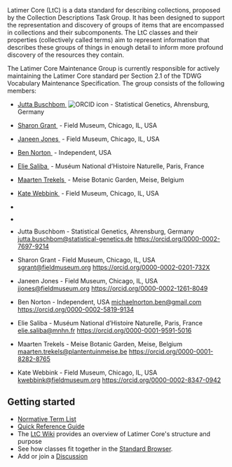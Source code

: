 Latimer Core (LtC) is a data standard for describing collections, proposed by the Collection Descriptions Task Group. It has been designed to support the representation and discovery of groups of items that are encompassed in collections and their subcomponents. The LtC classes and their properties (collectively called terms) aim to represent information that describes these groups of things in enough detail to inform more profound discovery of the resources they contain.

The Latimer Core Maintenance Group is currently responsible for actively maintaining the Latimer Core standard per Section 2.1 of the TDWG Vocabulary Maintenance Specification. The group consists of the following members:
- <a href="https://orcid.org/0000-0002-7697-9214">Jutta Buschbom <img src="/ltc/assets/images/logos/ORCID-iD_icon_24x24.png" alt=""/></a> ![ORCID icon](/ltc/assets/images/logos/ORCID-iD_icon_24x24.png "title ORCID icon") - Statistical Genetics, Ahrensburg, Germany 
- <a href="https://orcid.org/0000-0002-0201-732X">Sharon Grant <img src="/ORCID-iD_icon-vector.svg" alt=""/></a> - Field Museum, Chicago, IL, USA 
- <a href="https://orcid.org/0000-0002-1261-8049">Janeen Jones <img src="/ORCID-iD_icon-vector.svg" alt=""/></a> - Field Museum, Chicago, IL, USA
- <a href="https://orcid.org/0000-0002-5819-9134">Ben Norton <img src="/ORCID-iD_icon-vector.svg" alt=""/></a> - Independent, USA
- <a href="https://orcid.org/0000-0001-9591-5016">Elie Saliba <img src="/ORCID-iD_icon-vector.svg" alt=""/></a> - Muséum National d’Histoire Naturelle, Paris, France 
- <a href="https://orcid.org/0000-0001-8282-8765">Maarten Trekels <img src="/ORCID-iD_icon-vector.svg" alt=""/></a> - Meise Botanic Garden, Meise, Belgium
- <a href="https://orcid.org/0000-0002-8347-0942">Kate Webbink <img src="/ORCID-iD_icon-vector.svg" alt=""/></a> - Field Museum, Chicago, IL, USA
- <a href=""> <img src="/ORCID-iD_icon-vector.svg" alt=""/></a>
- <a href=""> <img src="/ORCID-iD_icon-vector.svg" alt=""/></a>

- Jutta Buschbom - Statistical Genetics, Ahrensburg, Germany <jutta.buschbom@statistical-genetics.de> <https://orcid.org/0000-0002-7697-9214>
- Sharon Grant - Field Museum, Chicago, IL, USA <sgrant@fieldmuseum.org> <https://orcid.org/0000-0002-0201-732X>
- Janeen Jones - Field Museum, Chicago, IL, USA <jjones@fieldmuseum.org> <https://orcid.org/0000-0002-1261-8049>
- Ben Norton - Independent, USA <michaelnorton.ben@gmail.com> <https://orcid.org/0000-0002-5819-9134>
- Elie Saliba - Muséum National d’Histoire Naturelle, Paris, France <elie.saliba@mnhn.fr> <https://orcid.org/0000-0001-9591-5016>
- Maarten Trekels - Meise Botanic Garden, Meise, Belgium <maarten.trekels@plantentuinmeise.be> <https://orcid.org/0000-0001-8282-8765>
- Kate Webbink - Field Museum, Chicago, IL, USA <kwebbink@fieldmuseum.org> <https://orcid.org/0000-0002-8347-0942>

Getting started[](#getting-started)
-----------------------------------
*   [Normative Term List](terms/)
*   [Quick Reference Guide](quick-reference/)
*   The [LtC Wiki](https://github.com/tdwg/ltc/wiki/1.-Overview-of-Latimer-Core) provides an overview of Latimer Core's structure and purpose
*   See how classes fit together in the [Standard Browser](https://rebrand.ly/tdwg-cd-standard-browser).
*   Add or join a [Discussion](https://github.com/tdwg/ltc/discussions)
